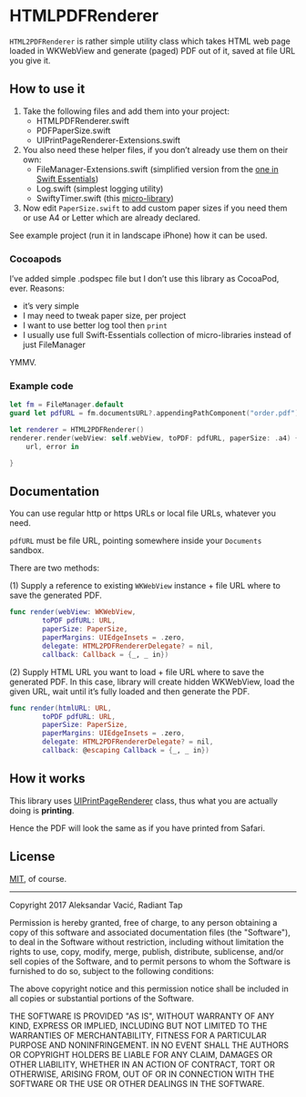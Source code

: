 # HTMLPDFRenderer

`HTML2PDFRenderer` is rather simple utility class which takes HTML web page loaded in WKWebView and generate (paged) PDF out of it, saved at file URL you give it.

## How to use it

1. Take the following files and add them into your project:
	- HTMLPDFRenderer.swift
	- PDFPaperSize.swift
	- UIPrintPageRenderer-Extensions.swift
2. You also need these helper files, if you don’t already use them on their own:
	- FileManager-Extensions.swift (simplified version from the [one in Swift Essentials](https://github.com/radianttap/Swift-Essentials/blob/master/Foundation/FileManager-Extensions.swift))
	- Log.swift (simplest logging utility)
	- SwiftyTimer.swift (this [micro-library](https://github.com/radex/SwiftyTimer))
3. Now edit `PaperSize.swift` to add custom paper sizes if you need them or use A4 or Letter which are already declared.

See example project (run it in landscape iPhone) how it can be used.

### Cocoapods

I’ve added simple .podspec file but I don’t use this library as CocoaPod, ever. Reasons:

- it’s very simple
- I may need to tweak paper size, per project
- I want to use better log tool then `print`
- I usually use full Swift-Essentials collection of micro-libraries instead of just FileManager

YMMV.

### Example code

```swift
let fm = FileManager.default
guard let pdfURL = fm.documentsURL?.appendingPathComponent("order.pdf") else { return }

let renderer = HTML2PDFRenderer()
renderer.render(webView: self.webView, toPDF: pdfURL, paperSize: .a4) {
	url, error in

}
```

## Documentation

You can use regular http or https URLs or local file URLs, whatever you need.

`pdfURL` must be file URL, pointing somewhere inside your `Documents` sandbox.

There are two methods:

(1) Supply a reference to existing `WKWebView` instance + file URL where to save the generated PDF.

```swift
func render(webView: WKWebView,
		toPDF pdfURL: URL,
		paperSize: PaperSize,
		paperMargins: UIEdgeInsets = .zero,
		delegate: HTML2PDFRendererDelegate? = nil,
		callback: Callback = {_, _ in})
```

(2) Supply HTML URL you want to load + file URL where to save the generated PDF. In this case, library will create hidden WKWebView, load the given URL, wait until it’s fully loaded and then generate the PDF.

```swift
func render(htmlURL: URL,
		toPDF pdfURL: URL,
		paperSize: PaperSize,
		paperMargins: UIEdgeInsets = .zero,
		delegate: HTML2PDFRendererDelegate? = nil,
		callback: @escaping Callback = {_, _ in})
```


## How it works

This library uses [UIPrintPageRenderer](https://developer.apple.com/documentation/uikit/uiprintpagerenderer) class, thus what you are actually doing is **printing**. 

Hence the PDF will look the same as if you have printed from Safari.

## License

[MIT](https://opensource.org/licenses/MIT), of course.

---

Copyright 2017 Aleksandar Vacić, Radiant Tap

Permission is hereby granted, free of charge, to any person obtaining a copy of this software and associated documentation files (the "Software"), to deal in the Software without restriction, including without limitation the rights to use, copy, modify, merge, publish, distribute, sublicense, and/or sell copies of the Software, and to permit persons to whom the Software is furnished to do so, subject to the following conditions:

The above copyright notice and this permission notice shall be included in all copies or substantial portions of the Software.

THE SOFTWARE IS PROVIDED "AS IS", WITHOUT WARRANTY OF ANY KIND, EXPRESS OR IMPLIED, INCLUDING BUT NOT LIMITED TO THE WARRANTIES OF MERCHANTABILITY, FITNESS FOR A PARTICULAR PURPOSE AND NONINFRINGEMENT. IN NO EVENT SHALL THE AUTHORS OR COPYRIGHT HOLDERS BE LIABLE FOR ANY CLAIM, DAMAGES OR OTHER LIABILITY, WHETHER IN AN ACTION OF CONTRACT, TORT OR OTHERWISE, ARISING FROM, OUT OF OR IN CONNECTION WITH THE SOFTWARE OR THE USE OR OTHER DEALINGS IN THE SOFTWARE.
